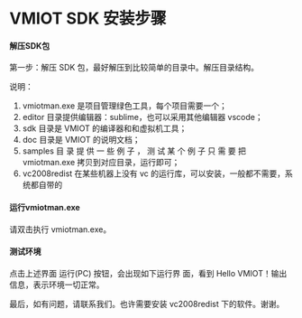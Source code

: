 # VMIOT SDK 安装步骤

#### 解压SDK包

第一步：解压 SDK 包，最好解压到比较简单的目录中。解压目录结构。

说明：

1. vmiotman.exe 是项目管理绿色工具，每个项目需要一个；
2. editor 目录提供编辑器：sublime，也可以采用其他编辑器 vscode；
3. sdk 目录是 VMIOT 的编译器和和虚拟机工具；
4. doc 目录是 VMIOT 的说明文档；
5. samples 目 录 提 供 一 些 例 子 ， 测 试 某 个 例 子 只 需 要 把vmiotman.exe 拷贝到对应目录，运行即可；
6. vc2008redist 在某些机器上没有 vc 的运行库，可以安装，一般都不需要，系统都自带的

#### 运行vmiotman.exe

请双击执行 vmiotman.exe。

#### 测试环境

点击上述界面 运行(PC) 按钮，会出现如下运行界
面，看到 Hello VMIOT！输出信息，表示环境一切正常。

最后，如有问题，请联系我们。也许需要安装 vc2008redist
下的软件。谢谢。